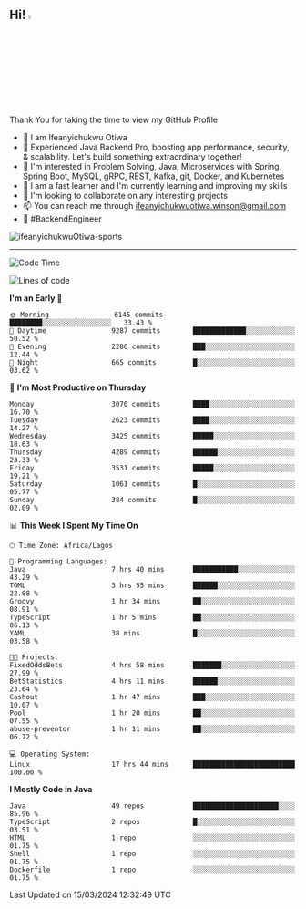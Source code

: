 <!-- BLOG-POST-LIST:START --><!-- BLOG-POST-LIST:END -->

## Hi! <img src="https://media.giphy.com/media/hvRJCLFzcasrR4ia7z/giphy.gif" width="4%"> 

Thank You for taking the time to view my GitHub Profile

- 👋 I am Ifeanyichukwu Otiwa
- 🚀 Experienced Java Backend Pro, boosting app performance, security, & scalability. Let's build something extraordinary together!
- 👀 I'm interested in Problem Solving, Java, Microservices with Spring, Spring Boot, MySQL, gRPC, REST, Kafka, git, Docker, and Kubernetes
- 🌱 I am a fast learner and I'm currently learning and improving my skills
- 💞️ I'm looking to collaborate on any interesting projects
- 📫 You can reach me through ifeanyichukwuotiwa.winson@gmail.com
- 🚀 #BackendEngineer

<p align="left" marginTop="10px"> <img src="https://komarev.com/ghpvc/?username=ifeanyichukwuOtiwa-sports&label=Profile%20views&color=0e75b6&style=for-the-badge" alt="ifeanyichukwuOtiwa-sports" /> </p>

***

<!--START_SECTION:waka-->
![Code Time](http://img.shields.io/badge/Code%20Time-2%2C315%20hrs%2024%20mins-blue)

![Lines of code](https://img.shields.io/badge/From%20Hello%20World%20I%27ve%20Written-4.5%20million%20lines%20of%20code-blue)

**I'm an Early 🐤** 

```text
🌞 Morning                6145 commits        ████████░░░░░░░░░░░░░░░░░   33.43 % 
🌆 Daytime                9287 commits        █████████████░░░░░░░░░░░░   50.52 % 
🌃 Evening                2286 commits        ███░░░░░░░░░░░░░░░░░░░░░░   12.44 % 
🌙 Night                  665 commits         █░░░░░░░░░░░░░░░░░░░░░░░░   03.62 % 
```
📅 **I'm Most Productive on Thursday** 

```text
Monday                   3070 commits        ████░░░░░░░░░░░░░░░░░░░░░   16.70 % 
Tuesday                  2623 commits        ████░░░░░░░░░░░░░░░░░░░░░   14.27 % 
Wednesday                3425 commits        █████░░░░░░░░░░░░░░░░░░░░   18.63 % 
Thursday                 4289 commits        ██████░░░░░░░░░░░░░░░░░░░   23.33 % 
Friday                   3531 commits        █████░░░░░░░░░░░░░░░░░░░░   19.21 % 
Saturday                 1061 commits        █░░░░░░░░░░░░░░░░░░░░░░░░   05.77 % 
Sunday                   384 commits         █░░░░░░░░░░░░░░░░░░░░░░░░   02.09 % 
```


📊 **This Week I Spent My Time On** 

```text
🕑︎ Time Zone: Africa/Lagos

💬 Programming Languages: 
Java                     7 hrs 40 mins       ███████████░░░░░░░░░░░░░░   43.29 % 
TOML                     3 hrs 55 mins       ██████░░░░░░░░░░░░░░░░░░░   22.08 % 
Groovy                   1 hr 34 mins        ██░░░░░░░░░░░░░░░░░░░░░░░   08.91 % 
TypeScript               1 hr 5 mins         ██░░░░░░░░░░░░░░░░░░░░░░░   06.13 % 
YAML                     38 mins             █░░░░░░░░░░░░░░░░░░░░░░░░   03.58 % 

🐱‍💻 Projects: 
FixedOddsBets            4 hrs 58 mins       ███████░░░░░░░░░░░░░░░░░░   27.99 % 
BetStatistics            4 hrs 11 mins       ██████░░░░░░░░░░░░░░░░░░░   23.64 % 
Cashout                  1 hr 47 mins        ███░░░░░░░░░░░░░░░░░░░░░░   10.07 % 
Pool                     1 hr 20 mins        ██░░░░░░░░░░░░░░░░░░░░░░░   07.55 % 
abuse-preventor          1 hr 11 mins        ██░░░░░░░░░░░░░░░░░░░░░░░   06.72 % 

💻 Operating System: 
Linux                    17 hrs 44 mins      █████████████████████████   100.00 % 
```

**I Mostly Code in Java** 

```text
Java                     49 repos            █████████████████████░░░░   85.96 % 
TypeScript               2 repos             █░░░░░░░░░░░░░░░░░░░░░░░░   03.51 % 
HTML                     1 repo              ░░░░░░░░░░░░░░░░░░░░░░░░░   01.75 % 
Shell                    1 repo              ░░░░░░░░░░░░░░░░░░░░░░░░░   01.75 % 
Dockerfile               1 repo              ░░░░░░░░░░░░░░░░░░░░░░░░░   01.75 % 
```




 Last Updated on 15/03/2024 12:32:49 UTC
<!--END_SECTION:waka-->

<!--
<p align="center">
![trophy](https://github-profile-trophy.vercel.app/?username=ifeanyichukwuOtiwa-sports&theme=onedark) (https://github.com/ryo-ma/github-profile-trophy)
</p>
-->

<!---
ifeanyi-otiwa/ifeanyi-otiwa is a ✨ special ✨ repository because its `README.md` (this file) appears on your GitHub profile.
You can click the Preview link to take a look at your changes.
--->
